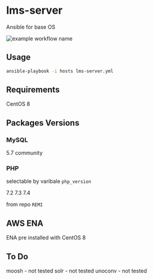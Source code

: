 # lms-server
Ansible for base OS

![example workflow name](https://github.com/rocha-marcosm/lms-server/workflows/CI/badge.svg)

## Usage

```bash
ansible-playbook -i hosts lms-server.yml
```

## Requirements

CentOS 8

## Packages Versions

### MySQL

5.7 community

### PHP

selectable by varibale `php_version`

7.2
7.3
7.4

from repo `REMI`

## AWS ENA

ENA pre installed with CentOS 8


## To Do

moosh - not tested
solr - not tested
unoconv - not tested
 
